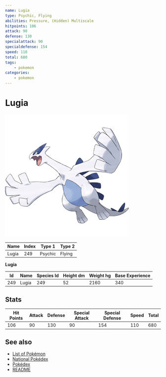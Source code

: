 ```yaml
---
name: Lugia
type: Psychic, Flying
abilities: Pressure, (Hidden) Multiscale
hitpoints: 106
attack: 90
defense: 130
specialattack: 90
specialdefense: 154
speed: 110
total: 680
tags:
    - pokemon
categories:
    - pokemon
---
```


# Lugia


![Lugia](images/249.png)

| **Name** | **Index** | **Type 1** | **Type 2** |
|----|----|----|----|
| Lugia | 249 | Psychic | Flying  |

**Lugia** 




| **Id** | **Name** | **Species Id** | **Height dm** | **Weight hg** | **Base Experience** |
|--------|----------|----------------|------------|------------|---------------------|
| 249 | Lugia | 249 | 52 | 2160 | 340 |



## Stats

| **Hit Points** | **Attack** | **Defense** | **Special Attack** | **Special Defense** | **Speed** | **Total** |
|----------------|------------|-------------|--------------------|---------------------|-----------|-----------|
| 106 | 90 | 130 | 90 | 154 | 110 | 680 |

## See also

- [List of Pokémon](../pokemon.md)
- [National Pokédex](../national_pokedex.md)
- [Pokédex](../pokedex.md)
- [README](../README.md)

